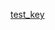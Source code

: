 [test_key](https://digipen824-my.sharepoint.com/:w:/g/personal/anne_yu_digipen_edu/EVXZWKtLAc9HnTaGSIEBrooBbDjvEGAbREXShZ0ONAatRA?e=QFqPIU)
